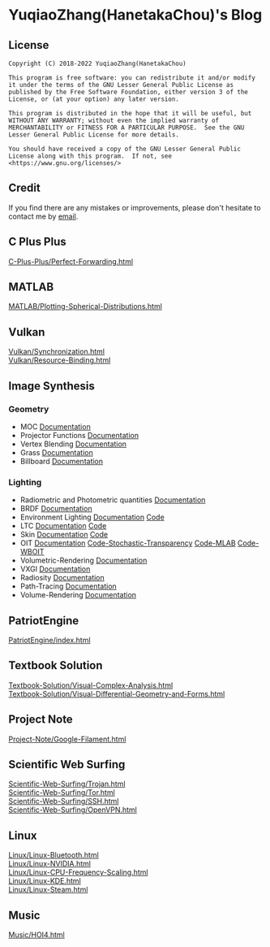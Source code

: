 # YuqiaoZhang(HanetakaChou)'s Blog  

## License  
```  
Copyright (C) 2018-2022 YuqiaoZhang(HanetakaChou)

This program is free software: you can redistribute it and/or modify it under the terms of the GNU Lesser General Public License as published by the Free Software Foundation, either version 3 of the License, or (at your option) any later version.

This program is distributed in the hope that it will be useful, but WITHOUT ANY WARRANTY; without even the implied warranty of MERCHANTABILITY or FITNESS FOR A PARTICULAR PURPOSE.  See the GNU Lesser General Public License for more details.

You should have received a copy of the GNU Lesser General Public License along with this program.  If not, see <https://www.gnu.org/licenses/>
```  

## Credit
If you find there are any mistakes or improvements, please don't hesitate to contact me by [email](mailto:HanetakaChou@outlook.com).  

## C Plus Plus
[C-Plus-Plus/Perfect-Forwarding.html](C-Plus-Plus/Perfect-Forwarding.html)  

## MATLAB
[MATLAB/Plotting-Spherical-Distributions.html](MATLAB/Plotting-Spherical-Distributions.html)  

## Vulkan
[Vulkan/Synchronization.html](Vulkan/Synchronization.html)  
[Vulkan/Resource-Binding.html](Vulkan/Resource-Binding.html)  

## Image Synthesis  

### Geometry  
- MOC [Documentation](Image-Synthesis/Geometry/MOC.html)  
- Projector Functions [Documentation](Image-Synthesis/Geometry/Projector-Functions.html)  
- Vertex Blending [Documentation](Image-Synthesis/Geometry/Vertex-Blending.html)  
- Grass [Documentation](Image-Synthesis/Geometry/Grass.html)  
- Billboard [Documentation](Image-Synthesis/Geometry/Billboard.html)  

### Lighting  
- Radiometric and Photometric quantities [Documentation](Image-Synthesis/Lighting/Radiometric-and-Photometric-quantities.html)  
- BRDF [Documentation](Image-Synthesis/Lighting/BRDF.html)  
- Environment Lighting [Documentation](Image-Synthesis/Lighting/Environment-Lighting.html) [Code](https://github.com/YuqiaoZhang/Environment-Lighting)  
- LTC [Documentation](Image-Synthesis/Lighting/LTC.html) [Code](https://github.com/YuqiaoZhang/LTC)  
- Skin [Documentation](Image-Synthesis/Lighting/Skin.html) [Code](https://github.com/YuqiaoZhang/Burley-SSS)  
- OIT [Documentation](Image-Synthesis/Lighting/OIT.html) [Code-Stochastic-Transparency](https://github.com/YuqiaoZhang/StochasticTransparency) [Code-MLAB](https://github.com/YuqiaoZhang/MultiLayerAlphaBlending) [Code-WBOIT](https://github.com/YuqiaoZhang/WeightedBlendedOIT)  
- Volumetric-Rendering [Documentation](Image-Synthesis/Lighting/Volumetric-Rendering.html)  
- VXGI [Documentation](Image-Synthesis/Lighting/VXGI.html)  
- Radiosity [Documentation](Image-Synthesis/Lighting/Radiosity.html)  
- Path-Tracing [Documentation](Image-Synthesis/Lighting/Path-Tracing.html)  
- Volume-Rendering [Documentation](Image-Synthesis/Lighting/Volume-Rendering.html)  


## PatriotEngine
[PatriotEngine/index.html](PatriotEngine/index.html)  

## Textbook Solution
[Textbook-Solution/Visual-Complex-Analysis.html](Textbook-Solution/Visual-Complex-Analysis.html)  
[Textbook-Solution/Visual-Differential-Geometry-and-Forms.html](Textbook-Solution/Visual-Differential-Geometry-and-Forms.html)  

## Project Note  
[Project-Note/Google-Filament.html](Project-Note/Google-Filament.html)  

## Scientific Web Surfing
[Scientific-Web-Surfing/Trojan.html](Scientific-Web-Surfing/Trojan.html)   
[Scientific-Web-Surfing/Tor.html](Scientific-Web-Surfing/Tor.html)   
[Scientific-Web-Surfing/SSH.html](Scientific-Web-Surfing/SSH.html)   
[Scientific-Web-Surfing/OpenVPN.html](Scientific-Web-Surfing/OpenVPN.html)   

## Linux   
[Linux/Linux-Bluetooth.html](Linux/Linux-Bluetooth.html)  
[Linux/Linux-NVIDIA.html](Linux/Linux-NVIDIA.html)  
[Linux/Linux-CPU-Frequency-Scaling.html](Linux/Linux-CPU-Frequency-Scaling.html)  
[Linux/Linux-KDE.html](Linux/Linux-KDE.html)  
[Linux/Linux-Steam.html](Linux/Linux-Steam.html)  

## Music  
[Music/HOI4.html](Music/HOI4.html)  


